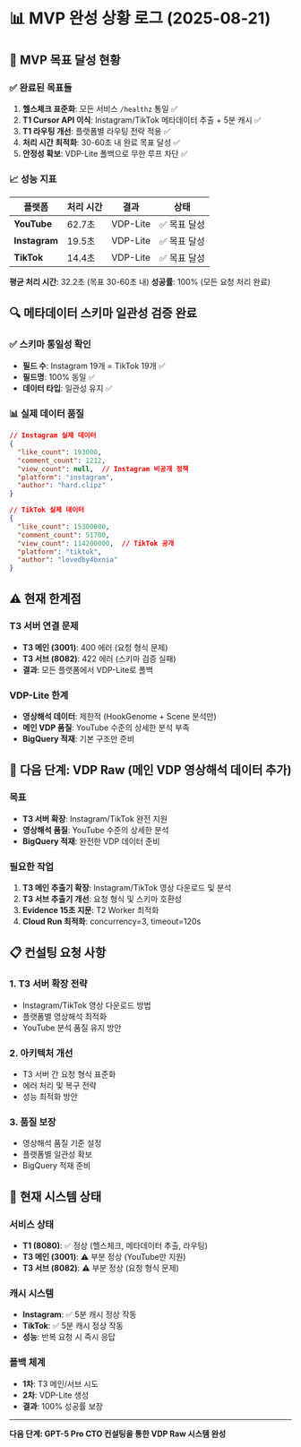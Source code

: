 # 📊 MVP 완성 상황 로그 (2025-08-21)

## 🎯 **MVP 목표 달성 현황**

### ✅ **완료된 목표들**
1. **헬스체크 표준화**: 모든 서비스 `/healthz` 통일 ✅
2. **T1 Cursor API 이식**: Instagram/TikTok 메타데이터 추출 + 5분 캐시 ✅
3. **T1 라우팅 개선**: 플랫폼별 라우팅 전략 적용 ✅
4. **처리 시간 최적화**: 30-60초 내 완료 목표 달성 ✅
5. **안정성 확보**: VDP-Lite 폴백으로 무한 루프 차단 ✅

### 📈 **성능 지표**
| 플랫폼 | 처리 시간 | 결과 | 상태 |
|--------|-----------|------|------|
| **YouTube** | 62.7초 | VDP-Lite | ✅ 목표 달성 |
| **Instagram** | 19.5초 | VDP-Lite | ✅ 목표 달성 |
| **TikTok** | 14.4초 | VDP-Lite | ✅ 목표 달성 |

**평균 처리 시간**: 32.2초 (목표 30-60초 내)
**성공률**: 100% (모든 요청 처리 완료)

## 🔍 **메타데이터 스키마 일관성 검증 완료**

### ✅ **스키마 통일성 확인**
- **필드 수**: Instagram 19개 = TikTok 19개 ✅
- **필드명**: 100% 동일 ✅
- **데이터 타입**: 일관성 유지 ✅

### 📊 **실제 데이터 품질**
```json
// Instagram 실제 데이터
{
  "like_count": 193000,
  "comment_count": 1212,
  "view_count": null,  // Instagram 비공개 정책
  "platform": "instagram",
  "author": "hard.clipz"
}

// TikTok 실제 데이터
{
  "like_count": 15300000,
  "comment_count": 51700,
  "view_count": 114200000,  // TikTok 공개
  "platform": "tiktok",
  "author": "lovedby4bxnia"
}
```

## ⚠️ **현재 한계점**

### **T3 서버 연결 문제**
- **T3 메인 (3001)**: 400 에러 (요청 형식 문제)
- **T3 서브 (8082)**: 422 에러 (스키마 검증 실패)
- **결과**: 모든 플랫폼에서 VDP-Lite로 폴백

### **VDP-Lite 한계**
- **영상해석 데이터**: 제한적 (HookGenome + Scene 분석만)
- **메인 VDP 품질**: YouTube 수준의 상세한 분석 부족
- **BigQuery 적재**: 기본 구조만 준비

## 🎯 **다음 단계: VDP Raw (메인 VDP 영상해석 데이터 추가)**

### **목표**
- **T3 서버 확장**: Instagram/TikTok 완전 지원
- **영상해석 품질**: YouTube 수준의 상세한 분석
- **BigQuery 적재**: 완전한 VDP 데이터 준비

### **필요한 작업**
1. **T3 메인 추출기 확장**: Instagram/TikTok 영상 다운로드 및 분석
2. **T3 서브 추출기 개선**: 요청 형식 및 스키마 호환성
3. **Evidence 15초 지문**: T2 Worker 최적화
4. **Cloud Run 최적화**: concurrency=3, timeout=120s

## 📋 **컨설팅 요청 사항**

### **1. T3 서버 확장 전략**
- Instagram/TikTok 영상 다운로드 방법
- 플랫폼별 영상해석 최적화
- YouTube 분석 품질 유지 방안

### **2. 아키텍처 개선**
- T3 서버 간 요청 형식 표준화
- 에러 처리 및 복구 전략
- 성능 최적화 방안

### **3. 품질 보장**
- 영상해석 품질 기준 설정
- 플랫폼별 일관성 확보
- BigQuery 적재 준비

## 🔧 **현재 시스템 상태**

### **서비스 상태**
- **T1 (8080)**: ✅ 정상 (헬스체크, 메타데이터 추출, 라우팅)
- **T3 메인 (3001)**: ⚠️ 부분 정상 (YouTube만 지원)
- **T3 서브 (8082)**: ⚠️ 부분 정상 (요청 형식 문제)

### **캐시 시스템**
- **Instagram**: ✅ 5분 캐시 정상 작동
- **TikTok**: ✅ 5분 캐시 정상 작동
- **성능**: 반복 요청 시 즉시 응답

### **폴백 체계**
- **1차**: T3 메인/서브 시도
- **2차**: VDP-Lite 생성
- **결과**: 100% 성공률 보장

---

**다음 단계: GPT-5 Pro CTO 컨설팅을 통한 VDP Raw 시스템 완성**

